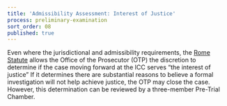 ```yaml
---
title: 'Admissibility Assessment: Interest of Justice'
process: preliminary-examination
sort_order: 08
published: true
---
```



Even where the jurisdictional and admissibility requirements, the [Rome Statute](https://www.icc-cpi.int/nr/rdonlyres/ea9aeff7-5752-4f84-be94-0a655eb30e16/0/rome_statute_english.pdf) allows the Office of the Prosecutor (OTP) the discretion to determine if the case moving forward at the ICC serves “the interest of justice” If it determines there are substantial reasons to believe a formal investigation will not help achieve justice, the OTP may close the case. However, this determination can be reviewed by a three-member Pre-Trial Chamber.
